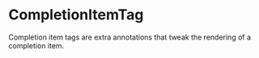 # CompletionItemTag

Completion item tags are extra annotations that tweak the rendering of a completion item.

